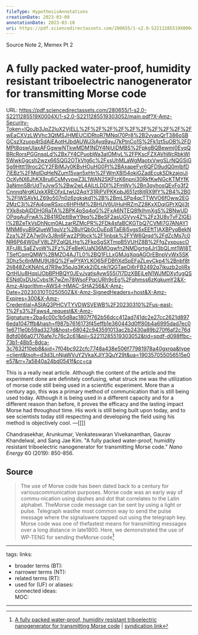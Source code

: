 ```yaml
---
fileType: HypothesisAnnotations
creationDate: 2023-03-09 
annotationDate: 2023-03-10
uri: https://pdf.sciencedirectassets.com/280655/1-s2.0-S2211285519X0004X/1-s2.0-S2211285519303052/main.pdf?X-Amz-Security-Token=IQoJb3JpZ2luX2VjELL%2F%2F%2F%2F%2F%2F%2F%2F%2F%2FwEaCXVzLWVhc3QtMSJHMEUCIDRtoR7MNqI70Pr8%2B2vvaoQrT386oSBGCszXzuop4tSdAiEAotHJbdAUWJ3jAyq9ayJ7kPtnCo1S%2Fk1zt5uOB%2FDMPt8qswUIaxAFGgwwNTkwMDM1NDY4NjUiDMBS%2FpkgBQBewmj0EyqQBRcRorsPGGnsqLd%2Bx7Y4CPuobWa3aIOMjyL%2FPKscFZXAVhWcRbkWl5WwkGgcsh2wzx66SQG2OTkVtg6c%2FxsUhMLaWgMaotxVwgSLrNQGSiGSg9Httt19roc2CY2FBiMJy0KBvHOuHG0PI%2BAxapeFyr6QFD9udQ0mIbfD7iEBz%2FMgIDqHeNZum15van5xHn%2FWmXBl54okiGZadEcukSDkzajoiJiOcKyNX6JhKX8ru6CsMyvpwZ3L1WAN2SKFtzK6npni30RkfKwNGcKTMYfK3aNmnSBrUdTyJvw5%2Bw2wL4AlLtLDDl%2FmWv%2Bn3qyhosQEvFo3f2CnnnqNrgKUxkXREOfxiLtwU2AqY31RiPVPKKpbJ651zt8jtRX9fY%2B4%2B0%2FlWSAVkLZ69o507n0z6zgkskd1%2B%2BmLSPp4qcTTWVO6fOww2EG2MzC3i%2FAi4owRSxcc6HPHM%2BHUV6UjHuHRZmZ28KxXDqiGPrXQij3tYXk8sbAIDDHGRaTA%2BPK4pSq4qG%2FxA6NTEQ8fkIhmXgS%2BNwUDOPqgAuFrwA%2B41RDptt8wY9eq%2BeSF2asUGVyy4Z%2Fz3U8vTvFZlGEil%2BZeTkVsDhNcm0ALzarRZMcPR%2FDk4sfaBCKGTbQ7CVMl7G7ANAY1MNM6yuB9QIueW1quVz%2BuYQb0cDuEp8TaE8i5vgs5xEEftTlAXBPyqBekNZza%2FZA7w0Iy3J8n6Fwz2P9bck%2F1inbsk%2FYW6Qrqd%2FdZcMs7c0NR6P64W0sFV8LZPZqlQILHg%2FkpSgSXTmpB5VUHZ8B%2FfgZyxpuscOXFrJ8LSaEZyoW%2Fz%2FeBeKUaN36MOqwfn2NMDgrtg4Jrl3bQLmt1Wl8TTSefCqmQMW%2BMZO4AJTL0%2BQ1FLLxGMJqXqqAGOrEBnpVvWx5SK3Dhz5c6nMMU9U8Q%2FwPYAYLKO65iFDBfiXdSpEFaZLeyCkp4%2Bnbf8t2tj848ZcKNAhLd7R9w35pJq3Kxk2jDLnki1QGTaeOi6rFB2492q7ikuzb2oIjRxQrtHUu8HqslJObBPHBQY0JEvJvatisAyw555I7I7DzXBEjLeN1WJMDXyfugQSESNd0xDUsCvbs1K7wZm78WsoFPqcURh9cEg%2Fqhmss6zKgkumY2&X-Amz-Algorithm=AWS4-HMAC-SHA256&X-Amz-Date=20230310T025050Z&X-Amz-SignedHeaders=host&X-Amz-Expires=300&X-Amz-Credential=ASIAQ3PHCVTYVDWSVEWB%2F20230310%2Fus-east-1%2Fs3%2Faws4_request&X-Amz-Signature=2ba4c00c1b5d8ac1807f762b56dcc412ad741dc2e27cc2621d8976eda1047ffb&hash=f987b7616173f45effb1e360443d0ff80b4a6995dad7ec01e6711e0b59ad327d&host=68042c943591013ac2b2430a89b270f6af2c76d8dfd086a07176afe7c76c2c61&pii=S2211285519303052&tid=spdf-d098ffbc-73b1-48b5-8dca-3c7632f10eb8&sid=7f04bc922cfc7748a438e506f77981978a40gxrqa&type=client&tsoh=d3d3LnNjaWVuY2VkaXJlY3QuY29t&ua=190357055056515e0e57&rr=7a5840a24bd0541f&cc=ca
---
```

Source Note 2, Memex Pt 2
# A fully packed water-proof, humidity resistant triboelectric nanogenerator for transmitting Morse code
URL: https://pdf.sciencedirectassets.com/280655/1-s2.0-S2211285519X0004X/1-s2.0-S2211285519303052/main.pdf?X-Amz-Security-Token=IQoJb3JpZ2luX2VjELL%2F%2F%2F%2F%2F%2F%2F%2F%2F%2FwEaCXVzLWVhc3QtMSJHMEUCIDRtoR7MNqI70Pr8%2B2vvaoQrT386oSBGCszXzuop4tSdAiEAotHJbdAUWJ3jAyq9ayJ7kPtnCo1S%2Fk1zt5uOB%2FDMPt8qswUIaxAFGgwwNTkwMDM1NDY4NjUiDMBS%2FpkgBQBewmj0EyqQBRcRorsPGGnsqLd%2Bx7Y4CPuobWa3aIOMjyL%2FPKscFZXAVhWcRbkWl5WwkGgcsh2wzx66SQG2OTkVtg6c%2FxsUhMLaWgMaotxVwgSLrNQGSiGSg9Httt19roc2CY2FBiMJy0KBvHOuHG0PI%2BAxapeFyr6QFD9udQ0mIbfD7iEBz%2FMgIDqHeNZum15van5xHn%2FWmXBl54okiGZadEcukSDkzajoiJiOcKyNX6JhKX8ru6CsMyvpwZ3L1WAN2SKFtzK6npni30RkfKwNGcKTMYfK3aNmnSBrUdTyJvw5%2Bw2wL4AlLtLDDl%2FmWv%2Bn3qyhosQEvFo3f2CnnnqNrgKUxkXREOfxiLtwU2AqY31RiPVPKKpbJ651zt8jtRX9fY%2B4%2B0%2FlWSAVkLZ69o507n0z6zgkskd1%2B%2BmLSPp4qcTTWVO6fOww2EG2MzC3i%2FAi4owRSxcc6HPHM%2BHUV6UjHuHRZmZ28KxXDqiGPrXQij3tYXk8sbAIDDHGRaTA%2BPK4pSq4qG%2FxA6NTEQ8fkIhmXgS%2BNwUDOPqgAuFrwA%2B41RDptt8wY9eq%2BeSF2asUGVyy4Z%2Fz3U8vTvFZlGEil%2BZeTkVsDhNcm0ALzarRZMcPR%2FDk4sfaBCKGTbQ7CVMl7G7ANAY1MNM6yuB9QIueW1quVz%2BuYQb0cDuEp8TaE8i5vgs5xEEftTlAXBPyqBekNZza%2FZA7w0Iy3J8n6Fwz2P9bck%2F1inbsk%2FYW6Qrqd%2FdZcMs7c0NR6P64W0sFV8LZPZqlQILHg%2FkpSgSXTmpB5VUHZ8B%2FfgZyxpuscOXFrJ8LSaEZyoW%2Fz%2FeBeKUaN36MOqwfn2NMDgrtg4Jrl3bQLmt1Wl8TTSefCqmQMW%2BMZO4AJTL0%2BQ1FLLxGMJqXqqAGOrEBnpVvWx5SK3Dhz5c6nMMU9U8Q%2FwPYAYLKO65iFDBfiXdSpEFaZLeyCkp4%2Bnbf8t2tj848ZcKNAhLd7R9w35pJq3Kxk2jDLnki1QGTaeOi6rFB2492q7ikuzb2oIjRxQrtHUu8HqslJObBPHBQY0JEvJvatisAyw555I7I7DzXBEjLeN1WJMDXyfugQSESNd0xDUsCvbs1K7wZm78WsoFPqcURh9cEg%2Fqhmss6zKgkumY2&X-Amz-Algorithm=AWS4-HMAC-SHA256&X-Amz-Date=20230310T025050Z&X-Amz-SignedHeaders=host&X-Amz-Expires=300&X-Amz-Credential=ASIAQ3PHCVTYVDWSVEWB%2F20230310%2Fus-east-1%2Fs3%2Faws4_request&X-Amz-Signature=2ba4c00c1b5d8ac1807f762b56dcc412ad741dc2e27cc2621d8976eda1047ffb&hash=f987b7616173f45effb1e360443d0ff80b4a6995dad7ec01e6711e0b59ad327d&host=68042c943591013ac2b2430a89b270f6af2c76d8dfd086a07176afe7c76c2c61&pii=S2211285519303052&tid=spdf-d098ffbc-73b1-48b5-8dca-3c7632f10eb8&sid=7f04bc922cfc7748a438e506f77981978a40gxrqa&type=client&tsoh=d3d3LnNjaWVuY2VkaXJlY3QuY29t&ua=190357055056515e0e57&rr=7a5840a24bd0541f&cc=ca

This is a really neat article. Although the content of the article and the experiment done are definitely confusing, what struck me was the utilization of morse code still being used in a scientific experiment. More than a century ago, this was a primary method of communication that is still being used today. Although it is being used in a different capacity and for a different reason than before, it proves the efficacy and the lasting impact Morse had throughout time. His work is still being built upon today, and to see scientists today still respecting and developing the field using his method is objectively cool. 
&mdash;[[]]

Chandrasekhar, Arunkumar, Venkateswaran Vivekananthan, Gaurav Khandelwal, and Sang Jae Kim. "A fully packed water-proof, humidity resistant triboelectric nanogenerator for transmitting Morse code." _Nano Energy_ 60 (2019): 850-856.

## Source 
> The use of Morse code has been dated back to a century for variouscommunication purposes. Morse code was an early way of commu-nication using dashes and dot that correlates to the Latin alphabet. TheMorse code message can be sent by using a light or pulse. Telegraph wasthe most common way to send the pulse message where the signalswere tapped out using the telegraph key. Morse code was one of thefastest means for transmitting messages over a long distance in late1800. Here, we demonstrated the use of WP-TENG for sending theMorse code[^1]

[^1]: [A fully packed water-proof, humidity resistant triboelectric nanogenerator for transmitting Morse code](https://pdf.sciencedirectassets.com/280655/1-s2.0-S2211285519X0004X/1-s2.0-S2211285519303052/main.pdf?X-Amz-Security-Token=IQoJb3JpZ2luX2VjELL%2F%2F%2F%2F%2F%2F%2F%2F%2F%2FwEaCXVzLWVhc3QtMSJHMEUCIDRtoR7MNqI70Pr8%2B2vvaoQrT386oSBGCszXzuop4tSdAiEAotHJbdAUWJ3jAyq9ayJ7kPtnCo1S%2Fk1zt5uOB%2FDMPt8qswUIaxAFGgwwNTkwMDM1NDY4NjUiDMBS%2FpkgBQBewmj0EyqQBRcRorsPGGnsqLd%2Bx7Y4CPuobWa3aIOMjyL%2FPKscFZXAVhWcRbkWl5WwkGgcsh2wzx66SQG2OTkVtg6c%2FxsUhMLaWgMaotxVwgSLrNQGSiGSg9Httt19roc2CY2FBiMJy0KBvHOuHG0PI%2BAxapeFyr6QFD9udQ0mIbfD7iEBz%2FMgIDqHeNZum15van5xHn%2FWmXBl54okiGZadEcukSDkzajoiJiOcKyNX6JhKX8ru6CsMyvpwZ3L1WAN2SKFtzK6npni30RkfKwNGcKTMYfK3aNmnSBrUdTyJvw5%2Bw2wL4AlLtLDDl%2FmWv%2Bn3qyhosQEvFo3f2CnnnqNrgKUxkXREOfxiLtwU2AqY31RiPVPKKpbJ651zt8jtRX9fY%2B4%2B0%2FlWSAVkLZ69o507n0z6zgkskd1%2B%2BmLSPp4qcTTWVO6fOww2EG2MzC3i%2FAi4owRSxcc6HPHM%2BHUV6UjHuHRZmZ28KxXDqiGPrXQij3tYXk8sbAIDDHGRaTA%2BPK4pSq4qG%2FxA6NTEQ8fkIhmXgS%2BNwUDOPqgAuFrwA%2B41RDptt8wY9eq%2BeSF2asUGVyy4Z%2Fz3U8vTvFZlGEil%2BZeTkVsDhNcm0ALzarRZMcPR%2FDk4sfaBCKGTbQ7CVMl7G7ANAY1MNM6yuB9QIueW1quVz%2BuYQb0cDuEp8TaE8i5vgs5xEEftTlAXBPyqBekNZza%2FZA7w0Iy3J8n6Fwz2P9bck%2F1inbsk%2FYW6Qrqd%2FdZcMs7c0NR6P64W0sFV8LZPZqlQILHg%2FkpSgSXTmpB5VUHZ8B%2FfgZyxpuscOXFrJ8LSaEZyoW%2Fz%2FeBeKUaN36MOqwfn2NMDgrtg4Jrl3bQLmt1Wl8TTSefCqmQMW%2BMZO4AJTL0%2BQ1FLLxGMJqXqqAGOrEBnpVvWx5SK3Dhz5c6nMMU9U8Q%2FwPYAYLKO65iFDBfiXdSpEFaZLeyCkp4%2Bnbf8t2tj848ZcKNAhLd7R9w35pJq3Kxk2jDLnki1QGTaeOi6rFB2492q7ikuzb2oIjRxQrtHUu8HqslJObBPHBQY0JEvJvatisAyw555I7I7DzXBEjLeN1WJMDXyfugQSESNd0xDUsCvbs1K7wZm78WsoFPqcURh9cEg%2Fqhmss6zKgkumY2&X-Amz-Algorithm=AWS4-HMAC-SHA256&X-Amz-Date=20230310T025050Z&X-Amz-SignedHeaders=host&X-Amz-Expires=300&X-Amz-Credential=ASIAQ3PHCVTYVDWSVEWB%2F20230310%2Fus-east-1%2Fs3%2Faws4_request&X-Amz-Signature=2ba4c00c1b5d8ac1807f762b56dcc412ad741dc2e27cc2621d8976eda1047ffb&hash=f987b7616173f45effb1e360443d0ff80b4a6995dad7ec01e6711e0b59ad327d&host=68042c943591013ac2b2430a89b270f6af2c76d8dfd086a07176afe7c76c2c61&pii=S2211285519303052&tid=spdf-d098ffbc-73b1-48b5-8dca-3c7632f10eb8&sid=7f04bc922cfc7748a438e506f77981978a40gxrqa&type=client&tsoh=d3d3LnNjaWVuY2VkaXJlY3QuY29t&ua=190357055056515e0e57&rr=7a5840a24bd0541f&cc=ca) | [syndication link](tk) 

---
tags: 
links:  
- broader terms (BT):  
- narrower terms (NT):  
- related terms (RT):  
- used for (UF) or aliases:  
connected ideas:  
MOC:  

---
